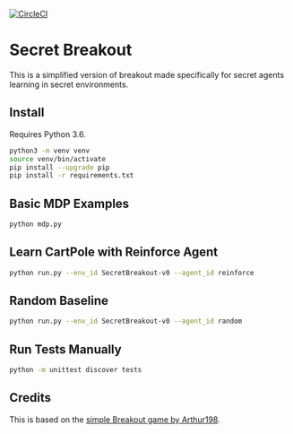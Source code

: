 [![CircleCI](https://circleci.com/gh/korymath/secret-breakout.svg?style=svg&circle-token=401570b69e540225deb1f315e4b83f04924d3582)](https://circleci.com/gh/korymath/secret-breakout)

# Secret Breakout

This is a simplified version of breakout made specifically for secret agents learning in secret environments.

## Install

Requires Python 3.6.

```sh
python3 -m venv venv
source venv/bin/activate
pip install --upgrade pip
pip install -r requirements.txt
```

## Basic MDP Examples
```sh
python mdp.py
```

## Learn CartPole with Reinforce Agent
```sh
python run.py --env_id SecretBreakout-v0 --agent_id reinforce
```

## Random Baseline
```sh
python run.py --env_id SecretBreakout-v0 --agent_id random
```

## Run Tests Manually

```sh
python -m unittest discover tests
```

## Credits

This is based on the [simple Breakout game by Arthur198](https://gist.github.com/Arthur198/4a6ac71b8d646fb2fad6be347997ca77#file-atari_breakout-py).

